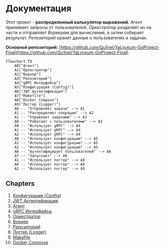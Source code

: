 # Документация

Этот проект - **распределенный калькулятор выражений**. *Агент* принимает запросы от пользователей, *Оркестратор* разделяет их на части и отправляет *Воркерам* для вычисления, а затем собирает результат. *Репозиторий* хранит данные о пользователях и задачах.


**Основной репозиторий:** [https://github.com/Qu1nel/YaLyceum-GoProject-Final](https://github.com/Qu1nel/YaLyceum-GoProject-Final)

```mermaid
flowchart TD
    A0["Агент"]
    A1["Оркестратор"]
    A2["Воркер"]
    A3["Репозиторий"]
    A4["gRPC Интерфейсы"]
    A5["Конфигурация (Config)"]
    A6["JWT Аутентификация"]
    A7["Makefile"]
    A8["Docker Compose"]
    A9["Логгер (Logger)"]
    A0 -- "Отправляет задачи" --> A1
    A1 -- "Распределяет операции" --> A2
    A1 -- "Управляет задачами" --> A3
    A0 -- "Работает с пользователями" --> A3
    A0 -- "Использует gRPC" --> A4
    A1 -- "Использует gRPC" --> A4
    A2 -- "Использует gRPC" --> A4
    A0 -- "Использует конфигурацию" --> A5
    A1 -- "Использует конфигурацию" --> A5
    A2 -- "Использует конфигурацию" --> A5
    A0 -- "Аутентифицирует пользователей" --> A6
    A7 -- "Запускает" --> A8
    A1 -- "Использует логгер" --> A9
    A0 -- "Использует логгер" --> A9
    A2 -- "Использует логгер" --> A9
```

## Chapters

1. [Конфигурация (Config)](01_конфигурация__config_.md)
2. [JWT Аутентификация](02_jwt_аутентификация.md)
3. [Агент](03_агент.md)
4. [gRPC Интерфейсы](04_grpc_интерфейсы.md)
5. [Оркестратор](05_оркестратор.md)
6. [Воркер](06_воркер.md)
7. [Репозиторий](07_репозиторий.md)
8. [Логгер (Logger)](08_логгер__logger_.md)
9. [Makefile](09_makefile.md)
10. [Docker Compose](10_docker_compose.md)
